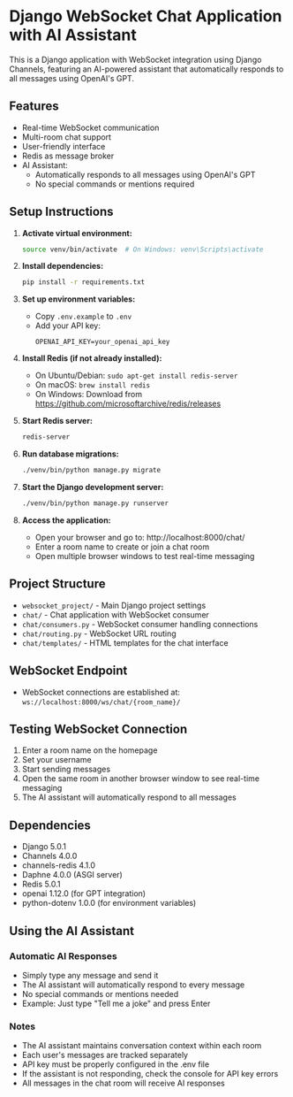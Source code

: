 # Django WebSocket Chat Application with AI Assistant

This is a Django application with WebSocket integration using Django Channels, featuring an AI-powered assistant that automatically responds to all messages using OpenAI's GPT.

## Features
- Real-time WebSocket communication
- Multi-room chat support
- User-friendly interface
- Redis as message broker
- AI Assistant:
  - Automatically responds to all messages using OpenAI's GPT
  - No special commands or mentions required

## Setup Instructions

1. **Activate virtual environment:**
   ```bash
   source venv/bin/activate  # On Windows: venv\Scripts\activate
   ```

2. **Install dependencies:**
   ```bash
   pip install -r requirements.txt
   ```

3. **Set up environment variables:**
   - Copy `.env.example` to `.env`
   - Add your API key:
     ```
     OPENAI_API_KEY=your_openai_api_key
     ```

4. **Install Redis (if not already installed):**
   - On Ubuntu/Debian: `sudo apt-get install redis-server`
   - On macOS: `brew install redis`
   - On Windows: Download from https://github.com/microsoftarchive/redis/releases

5. **Start Redis server:**
   ```bash
   redis-server
   ```

6. **Run database migrations:**
   ```bash
   ./venv/bin/python manage.py migrate
   ```

7. **Start the Django development server:**
   ```bash
   ./venv/bin/python manage.py runserver
   ```

8. **Access the application:**
   - Open your browser and go to: http://localhost:8000/chat/
   - Enter a room name to create or join a chat room
   - Open multiple browser windows to test real-time messaging

## Project Structure
- `websocket_project/` - Main Django project settings
- `chat/` - Chat application with WebSocket consumer
- `chat/consumers.py` - WebSocket consumer handling connections
- `chat/routing.py` - WebSocket URL routing
- `chat/templates/` - HTML templates for the chat interface

## WebSocket Endpoint
- WebSocket connections are established at: `ws://localhost:8000/ws/chat/{room_name}/`

## Testing WebSocket Connection
1. Enter a room name on the homepage
2. Set your username
3. Start sending messages
4. Open the same room in another browser window to see real-time messaging
5. The AI assistant will automatically respond to all messages

## Dependencies
- Django 5.0.1
- Channels 4.0.0
- channels-redis 4.1.0
- Daphne 4.0.0 (ASGI server)
- Redis 5.0.1
- openai 1.12.0 (for GPT integration)
- python-dotenv 1.0.0 (for environment variables)

## Using the AI Assistant

### Automatic AI Responses
- Simply type any message and send it
- The AI assistant will automatically respond to every message
- No special commands or mentions needed
- Example: Just type "Tell me a joke" and press Enter

### Notes
- The AI assistant maintains conversation context within each room
- Each user's messages are tracked separately
- API key must be properly configured in the .env file
- If the assistant is not responding, check the console for API key errors
- All messages in the chat room will receive AI responses